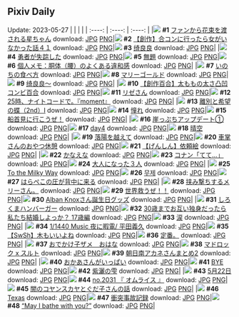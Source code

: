 ## Pixiv Daily
Update: 2023-05-27
|      |      |      |
| :----: | :----: | :----: |
|![](https://pixiv.microyu.workers.dev/c/240x480/img-master/img/2023/05/25/00/00/38/108412684_p0_master1200.jpg) **#1** [ファンから花束を渡される星ちゃん](https://www.pixiv.net/artworks/108412684) download: [JPG](https://pixiv.microyu.workers.dev/img-original/img/2023/05/25/00/00/38/108412684_p0.jpg) [PNG](https://pixiv.microyu.workers.dev/img-original/img/2023/05/25/00/00/38/108412684_p0.png)|![](https://pixiv.microyu.workers.dev/c/240x480/img-master/img/2023/05/26/00/00/13/108438871_p0_master1200.jpg) **#2** [【創作】合コンに行ったら女がいなかった話４１](https://www.pixiv.net/artworks/108438871) download: [JPG](https://pixiv.microyu.workers.dev/img-original/img/2023/05/26/00/00/13/108438871_p0.jpg) [PNG](https://pixiv.microyu.workers.dev/img-original/img/2023/05/26/00/00/13/108438871_p0.png)|![](https://pixiv.microyu.workers.dev/c/240x480/img-master/img/2023/05/25/02/46/23/108416593_p0_master1200.jpg) **#3** [绮良良](https://www.pixiv.net/artworks/108416593) download: [JPG](https://pixiv.microyu.workers.dev/img-original/img/2023/05/25/02/46/23/108416593_p0.jpg) [PNG](https://pixiv.microyu.workers.dev/img-original/img/2023/05/25/02/46/23/108416593_p0.png)|
|![](https://pixiv.microyu.workers.dev/c/240x480/img-master/img/2023/05/25/12/27/57/108423207_p0_master1200.jpg) **#4** [勇者が失踪した](https://www.pixiv.net/artworks/108423207) download: [JPG](https://pixiv.microyu.workers.dev/img-original/img/2023/05/25/12/27/57/108423207_p0.jpg) [PNG](https://pixiv.microyu.workers.dev/img-original/img/2023/05/25/12/27/57/108423207_p0.png)|![](https://pixiv.microyu.workers.dev/c/240x480/img-master/img/2023/05/25/12/45/26/108423452_p0_master1200.jpg) **#5** [無題](https://www.pixiv.net/artworks/108423452) download: [JPG](https://pixiv.microyu.workers.dev/img-original/img/2023/05/25/12/45/26/108423452_p0.jpg) [PNG](https://pixiv.microyu.workers.dev/img-original/img/2023/05/25/12/45/26/108423452_p0.png)|![](https://pixiv.microyu.workers.dev/c/240x480/img-master/img/2023/05/25/07/00/07/108419162_p0_master1200.jpg) **#6** [個人メモ：胴体（腰）のよくある違和感](https://www.pixiv.net/artworks/108419162) download: [JPG](https://pixiv.microyu.workers.dev/img-original/img/2023/05/25/07/00/07/108419162_p0.jpg) [PNG](https://pixiv.microyu.workers.dev/img-original/img/2023/05/25/07/00/07/108419162_p0.png)|
|![](https://pixiv.microyu.workers.dev/c/240x480/img-master/img/2023/05/26/00/00/24/108438901_p0_master1200.jpg) **#7** [いのちの食べ方](https://www.pixiv.net/artworks/108438901) download: [JPG](https://pixiv.microyu.workers.dev/img-original/img/2023/05/26/00/00/24/108438901_p0.jpg) [PNG](https://pixiv.microyu.workers.dev/img-original/img/2023/05/26/00/00/24/108438901_p0.png)|![](https://pixiv.microyu.workers.dev/c/240x480/img-master/img/2023/05/25/00/00/09/108412588_p0_master1200.jpg) **#8** [マリーゴールド](https://www.pixiv.net/artworks/108412588) download: [JPG](https://pixiv.microyu.workers.dev/img-original/img/2023/05/25/00/00/09/108412588_p0.jpg) [PNG](https://pixiv.microyu.workers.dev/img-original/img/2023/05/25/00/00/09/108412588_p0.png)|![](https://pixiv.microyu.workers.dev/c/240x480/img-master/img/2023/05/25/01/37/10/108415394_p0_master1200.jpg) **#9** [绮良良～](https://www.pixiv.net/artworks/108415394) download: [JPG](https://pixiv.microyu.workers.dev/img-original/img/2023/05/25/01/37/10/108415394_p0.jpg) [PNG](https://pixiv.microyu.workers.dev/img-original/img/2023/05/25/01/37/10/108415394_p0.png)|
|![](https://pixiv.microyu.workers.dev/c/240x480/img-master/img/2023/05/25/18/02/24/108428531_p0_master1200.jpg) **#10** [【創作百合】太ももの太さ凸凹コンビ百合](https://www.pixiv.net/artworks/108428531) download: [JPG](https://pixiv.microyu.workers.dev/img-original/img/2023/05/25/18/02/24/108428531_p0.jpg) [PNG](https://pixiv.microyu.workers.dev/img-original/img/2023/05/25/18/02/24/108428531_p0.png)|![](https://pixiv.microyu.workers.dev/c/240x480/img-master/img/2023/05/26/00/00/24/108438902_p0_master1200.jpg) **#11** [リゼさん](https://www.pixiv.net/artworks/108438902) download: [JPG](https://pixiv.microyu.workers.dev/img-original/img/2023/05/26/00/00/24/108438902_p0.jpg) [PNG](https://pixiv.microyu.workers.dev/img-original/img/2023/05/26/00/00/24/108438902_p0.png)|![](https://pixiv.microyu.workers.dev/c/240x480/img-master/img/2023/05/25/00/00/40/108412689_p0_master1200.jpg) **#12** [25時、ナイトコードで。『moment』](https://www.pixiv.net/artworks/108412689) download: [JPG](https://pixiv.microyu.workers.dev/img-original/img/2023/05/25/00/00/40/108412689_p0.jpg) [PNG](https://pixiv.microyu.workers.dev/img-original/img/2023/05/25/00/00/40/108412689_p0.png)|
|![](https://pixiv.microyu.workers.dev/c/240x480/img-master/img/2023/05/26/00/00/47/108438970_p0_master1200.jpg) **#13** [離別と希望の蝶（2nd）Ⅰ](https://www.pixiv.net/artworks/108438970) download: [JPG](https://pixiv.microyu.workers.dev/img-original/img/2023/05/26/00/00/47/108438970_p0.jpg) [PNG](https://pixiv.microyu.workers.dev/img-original/img/2023/05/26/00/00/47/108438970_p0.png)|![](https://pixiv.microyu.workers.dev/c/240x480/img-master/img/2023/05/25/16/53/36/108427116_p0_master1200.jpg) **#14** [憧れ](https://www.pixiv.net/artworks/108427116) download: [JPG](https://pixiv.microyu.workers.dev/img-original/img/2023/05/25/16/53/36/108427116_p0.jpg) [PNG](https://pixiv.microyu.workers.dev/img-original/img/2023/05/25/16/53/36/108427116_p0.png)|![](https://pixiv.microyu.workers.dev/c/240x480/img-master/img/2023/05/26/07/30/01/108445711_p0_master1200.jpg) **#15** [船首見に行こうぜ！](https://www.pixiv.net/artworks/108445711) download: [JPG](https://pixiv.microyu.workers.dev/img-original/img/2023/05/26/07/30/01/108445711_p0.jpg) [PNG](https://pixiv.microyu.workers.dev/img-original/img/2023/05/26/07/30/01/108445711_p0.png)|
|![](https://pixiv.microyu.workers.dev/c/240x480/img-master/img/2023/05/26/18/00/33/108454900_p0_master1200.jpg) **#16** [崖っぷちアップデート①](https://www.pixiv.net/artworks/108454900) download: [JPG](https://pixiv.microyu.workers.dev/img-original/img/2023/05/26/18/00/33/108454900_p0.jpg) [PNG](https://pixiv.microyu.workers.dev/img-original/img/2023/05/26/18/00/33/108454900_p0.png)|![](https://pixiv.microyu.workers.dev/c/240x480/img-master/img/2023/05/25/07/52/47/108419749_p0_master1200.jpg) **#17** [day4](https://www.pixiv.net/artworks/108419749) download: [JPG](https://pixiv.microyu.workers.dev/img-original/img/2023/05/25/07/52/47/108419749_p0.jpg) [PNG](https://pixiv.microyu.workers.dev/img-original/img/2023/05/25/07/52/47/108419749_p0.png)|![](https://pixiv.microyu.workers.dev/c/240x480/img-master/img/2023/05/25/18/29/37/108429121_p0_master1200.jpg) **#18** [晴空](https://www.pixiv.net/artworks/108429121) download: [JPG](https://pixiv.microyu.workers.dev/img-original/img/2023/05/25/18/29/37/108429121_p0.jpg) [PNG](https://pixiv.microyu.workers.dev/img-original/img/2023/05/25/18/29/37/108429121_p0.png)|
|![](https://pixiv.microyu.workers.dev/c/240x480/img-master/img/2023/05/26/17/53/17/108454656_p0_master1200.jpg) **#19** [落陽を越えて](https://www.pixiv.net/artworks/108454656) download: [JPG](https://pixiv.microyu.workers.dev/img-original/img/2023/05/26/17/53/17/108454656_p0.jpg) [PNG](https://pixiv.microyu.workers.dev/img-original/img/2023/05/26/17/53/17/108454656_p0.png)|![](https://pixiv.microyu.workers.dev/c/240x480/img-master/img/2023/05/25/00/01/06/108412739_p0_master1200.jpg) **#20** [車掌さんのおやつ休憩](https://www.pixiv.net/artworks/108412739) download: [JPG](https://pixiv.microyu.workers.dev/img-original/img/2023/05/25/00/01/06/108412739_p0.jpg) [PNG](https://pixiv.microyu.workers.dev/img-original/img/2023/05/25/00/01/06/108412739_p0.png)|![](https://pixiv.microyu.workers.dev/c/240x480/img-master/img/2023/05/26/10/27/28/108447715_p0_master1200.jpg) **#21** [【げんしん】依頼絵](https://www.pixiv.net/artworks/108447715) download: [JPG](https://pixiv.microyu.workers.dev/img-original/img/2023/05/26/10/27/28/108447715_p0.jpg) [PNG](https://pixiv.microyu.workers.dev/img-original/img/2023/05/26/10/27/28/108447715_p0.png)|
|![](https://pixiv.microyu.workers.dev/c/240x480/img-master/img/2023/05/25/07/38/37/108419597_p0_master1200.jpg) **#22** [かなえな](https://www.pixiv.net/artworks/108419597) download: [JPG](https://pixiv.microyu.workers.dev/img-original/img/2023/05/25/07/38/37/108419597_p0.jpg) [PNG](https://pixiv.microyu.workers.dev/img-original/img/2023/05/25/07/38/37/108419597_p0.png)|![](https://pixiv.microyu.workers.dev/c/240x480/img-master/img/2023/05/25/14/20/53/108424863_p0_master1200.jpg) **#23** [コナン「てて…」](https://www.pixiv.net/artworks/108424863) download: [JPG](https://pixiv.microyu.workers.dev/img-original/img/2023/05/25/14/20/53/108424863_p0.jpg) [PNG](https://pixiv.microyu.workers.dev/img-original/img/2023/05/25/14/20/53/108424863_p0.png)|![](https://pixiv.microyu.workers.dev/c/240x480/img-master/img/2023/05/26/17/29/50/108454182_p0_master1200.jpg) **#24** [大人になった３人](https://www.pixiv.net/artworks/108454182) download: [JPG](https://pixiv.microyu.workers.dev/img-original/img/2023/05/26/17/29/50/108454182_p0.jpg) [PNG](https://pixiv.microyu.workers.dev/img-original/img/2023/05/26/17/29/50/108454182_p0.png)|
|![](https://pixiv.microyu.workers.dev/c/240x480/img-master/img/2023/05/25/10/53/23/108421745_p0_master1200.jpg) **#25** [To the Milky Way](https://www.pixiv.net/artworks/108421745) download: [JPG](https://pixiv.microyu.workers.dev/img-original/img/2023/05/25/10/53/23/108421745_p0.jpg) [PNG](https://pixiv.microyu.workers.dev/img-original/img/2023/05/25/10/53/23/108421745_p0.png)|![](https://pixiv.microyu.workers.dev/c/240x480/img-master/img/2023/05/25/00/07/17/108413020_p0_master1200.jpg) **#26** [무제](https://www.pixiv.net/artworks/108413020) download: [JPG](https://pixiv.microyu.workers.dev/img-original/img/2023/05/25/00/07/17/108413020_p0.jpg) [PNG](https://pixiv.microyu.workers.dev/img-original/img/2023/05/25/00/07/17/108413020_p0.png)|![](https://pixiv.microyu.workers.dev/c/240x480/img-master/img/2023/05/26/00/00/36/108438942_p0_master1200.jpg) **#27** [はらぺこの圧が背中に来る](https://www.pixiv.net/artworks/108438942) download: [JPG](https://pixiv.microyu.workers.dev/img-original/img/2023/05/26/00/00/36/108438942_p0.jpg) [PNG](https://pixiv.microyu.workers.dev/img-original/img/2023/05/26/00/00/36/108438942_p0.png)|
|![](https://pixiv.microyu.workers.dev/c/240x480/img-master/img/2023/05/25/18/53/08/108426089_p0_master1200.jpg) **#28** [挟み撃ちするメリーさん。](https://www.pixiv.net/artworks/108426089) download: [JPG](https://pixiv.microyu.workers.dev/img-original/img/2023/05/25/18/53/08/108426089_p0.jpg) [PNG](https://pixiv.microyu.workers.dev/img-original/img/2023/05/25/18/53/08/108426089_p0.png)|![](https://pixiv.microyu.workers.dev/c/240x480/img-master/img/2023/05/25/10/30/31/108421566_p0_master1200.jpg) **#29** [世界救うぜ！！](https://www.pixiv.net/artworks/108421566) download: [JPG](https://pixiv.microyu.workers.dev/img-original/img/2023/05/25/10/30/31/108421566_p0.jpg) [PNG](https://pixiv.microyu.workers.dev/img-original/img/2023/05/25/10/30/31/108421566_p0.png)|![](https://pixiv.microyu.workers.dev/c/240x480/img-master/img/2023/05/26/22/49/28/108463270_p0_master1200.jpg) **#30** [Alban Knoxさん誕生日グッズ](https://www.pixiv.net/artworks/108463270) download: [JPG](https://pixiv.microyu.workers.dev/img-original/img/2023/05/26/22/49/28/108463270_p0.jpg) [PNG](https://pixiv.microyu.workers.dev/img-original/img/2023/05/26/22/49/28/108463270_p0.png)|
|![](https://pixiv.microyu.workers.dev/c/240x480/img-master/img/2023/05/26/23/13/18/108464037_p0_master1200.jpg) **#31** [しろくまハンバーガー](https://www.pixiv.net/artworks/108464037) download: [JPG](https://pixiv.microyu.workers.dev/img-original/img/2023/05/26/23/13/18/108464037_p0.jpg) [PNG](https://pixiv.microyu.workers.dev/img-original/img/2023/05/26/23/13/18/108464037_p0.png)|![](https://pixiv.microyu.workers.dev/c/240x480/img-master/img/2023/05/25/00/01/58/108412811_p0_master1200.jpg) **#32** [30歳までお互い独身だったら私たち結婚しよっか？ 17歳編](https://www.pixiv.net/artworks/108412811) download: [JPG](https://pixiv.microyu.workers.dev/img-original/img/2023/05/25/00/01/58/108412811_p0.jpg) [PNG](https://pixiv.microyu.workers.dev/img-original/img/2023/05/25/00/01/58/108412811_p0.png)|![](https://pixiv.microyu.workers.dev/c/240x480/img-master/img/2023/05/25/00/17/37/108413356_p0_master1200.jpg) **#33** [涙](https://www.pixiv.net/artworks/108413356) download: [JPG](https://pixiv.microyu.workers.dev/img-original/img/2023/05/25/00/17/37/108413356_p0.jpg) [PNG](https://pixiv.microyu.workers.dev/img-original/img/2023/05/25/00/17/37/108413356_p0.png)|
|![](https://pixiv.microyu.workers.dev/c/240x480/img-master/img/2023/05/26/11/45/04/108448698_p0_master1200.jpg) **#34** [1/1440 Music 夜に暇電/ 平田義久](https://www.pixiv.net/artworks/108448698) download: [JPG](https://pixiv.microyu.workers.dev/img-original/img/2023/05/26/11/45/04/108448698_p0.jpg) [PNG](https://pixiv.microyu.workers.dev/img-original/img/2023/05/26/11/45/04/108448698_p0.png)|![](https://pixiv.microyu.workers.dev/c/240x480/img-master/img/2023/05/26/07/10/43/108445489_p0_master1200.jpg) **#35** [【SwSh】木もいいよね](https://www.pixiv.net/artworks/108445489) download: [JPG](https://pixiv.microyu.workers.dev/img-original/img/2023/05/26/07/10/43/108445489_p0.jpg) [PNG](https://pixiv.microyu.workers.dev/img-original/img/2023/05/26/07/10/43/108445489_p0.png)|![](https://pixiv.microyu.workers.dev/c/240x480/img-master/img/2023/05/26/10/51/34/108447216_p0_master1200.jpg) **#36** [定番。](https://www.pixiv.net/artworks/108447216) download: [JPG](https://pixiv.microyu.workers.dev/img-original/img/2023/05/26/10/51/34/108447216_p0.jpg) [PNG](https://pixiv.microyu.workers.dev/img-original/img/2023/05/26/10/51/34/108447216_p0.png)|
|![](https://pixiv.microyu.workers.dev/c/240x480/img-master/img/2023/05/26/00/09/35/108439410_p0_master1200.jpg) **#37** [おでかけ子ザメ　おはな](https://www.pixiv.net/artworks/108439410) download: [JPG](https://pixiv.microyu.workers.dev/img-original/img/2023/05/26/00/09/35/108439410_p0.jpg) [PNG](https://pixiv.microyu.workers.dev/img-original/img/2023/05/26/00/09/35/108439410_p0.png)|![](https://pixiv.microyu.workers.dev/c/240x480/img-master/img/2023/05/25/18/00/10/108428409_p0_master1200.jpg) **#38** [マドロック x スルト](https://www.pixiv.net/artworks/108428409) download: [JPG](https://pixiv.microyu.workers.dev/img-original/img/2023/05/25/18/00/10/108428409_p0.jpg) [PNG](https://pixiv.microyu.workers.dev/img-original/img/2023/05/25/18/00/10/108428409_p0.png)|![](https://pixiv.microyu.workers.dev/c/240x480/img-master/img/2023/05/25/21/38/30/108434276_p0_master1200.jpg) **#39** [朝日南アカネさんまとめ2](https://www.pixiv.net/artworks/108434276) download: [JPG](https://pixiv.microyu.workers.dev/img-original/img/2023/05/25/21/38/30/108434276_p0.jpg) [PNG](https://pixiv.microyu.workers.dev/img-original/img/2023/05/25/21/38/30/108434276_p0.png)|
|![](https://pixiv.microyu.workers.dev/c/240x480/img-master/img/2023/05/26/00/18/54/108439689_p0_master1200.jpg) **#40** [おかあさんがいっぱい](https://www.pixiv.net/artworks/108439689) download: [JPG](https://pixiv.microyu.workers.dev/img-original/img/2023/05/26/00/18/54/108439689_p0.jpg) [PNG](https://pixiv.microyu.workers.dev/img-original/img/2023/05/26/00/18/54/108439689_p0.png)|![](https://pixiv.microyu.workers.dev/c/240x480/img-master/img/2023/05/25/22/41/58/108436320_p0_master1200.jpg) **#41** [BYE](https://www.pixiv.net/artworks/108436320) download: [JPG](https://pixiv.microyu.workers.dev/img-original/img/2023/05/25/22/41/58/108436320_p0.jpg) [PNG](https://pixiv.microyu.workers.dev/img-original/img/2023/05/25/22/41/58/108436320_p0.png)|![](https://pixiv.microyu.workers.dev/c/240x480/img-master/img/2023/05/26/00/00/51/108438984_p0_master1200.jpg) **#42** [紫灑の雫](https://www.pixiv.net/artworks/108438984) download: [JPG](https://pixiv.microyu.workers.dev/img-original/img/2023/05/26/00/00/51/108438984_p0.jpg) [PNG](https://pixiv.microyu.workers.dev/img-original/img/2023/05/26/00/00/51/108438984_p0.png)|
|![](https://pixiv.microyu.workers.dev/c/240x480/img-master/img/2023/05/26/12/44/09/108449679_p0_master1200.jpg) **#43** [5月22日](https://www.pixiv.net/artworks/108449679) download: [JPG](https://pixiv.microyu.workers.dev/img-original/img/2023/05/26/12/44/09/108449679_p0.jpg) [PNG](https://pixiv.microyu.workers.dev/img-original/img/2023/05/26/12/44/09/108449679_p0.png)|![](https://pixiv.microyu.workers.dev/c/240x480/img-master/img/2023/05/25/12/11/33/108422937_p0_master1200.jpg) **#44** [no.2031 『 オムライス 』](https://www.pixiv.net/artworks/108422937) download: [JPG](https://pixiv.microyu.workers.dev/img-original/img/2023/05/25/12/11/33/108422937_p0.jpg) [PNG](https://pixiv.microyu.workers.dev/img-original/img/2023/05/25/12/11/33/108422937_p0.png)|![](https://pixiv.microyu.workers.dev/c/240x480/img-master/img/2023/05/25/00/02/02/108412818_p0_master1200.jpg) **#45** [闇のコヤンスカヤとぐだ子さんの話](https://www.pixiv.net/artworks/108412818) download: [JPG](https://pixiv.microyu.workers.dev/img-original/img/2023/05/25/00/02/02/108412818_p0.jpg) [PNG](https://pixiv.microyu.workers.dev/img-original/img/2023/05/25/00/02/02/108412818_p0.png)|
|![](https://pixiv.microyu.workers.dev/c/240x480/img-master/img/2023/05/25/20/47/26/108432681_p0_master1200.jpg) **#46** [Texas](https://www.pixiv.net/artworks/108432681) download: [JPG](https://pixiv.microyu.workers.dev/img-original/img/2023/05/25/20/47/26/108432681_p0.jpg) [PNG](https://pixiv.microyu.workers.dev/img-original/img/2023/05/25/20/47/26/108432681_p0.png)|![](https://pixiv.microyu.workers.dev/c/240x480/img-master/img/2023/05/26/07/11/25/108445498_p0_master1200.jpg) **#47** [衝突事故記録](https://www.pixiv.net/artworks/108445498) download: [JPG](https://pixiv.microyu.workers.dev/img-original/img/2023/05/26/07/11/25/108445498_p0.jpg) [PNG](https://pixiv.microyu.workers.dev/img-original/img/2023/05/26/07/11/25/108445498_p0.png)|![](https://pixiv.microyu.workers.dev/c/240x480/img-master/img/2023/05/25/20/02/56/108431488_p0_master1200.jpg) **#48** [“May I bathe with you?”](https://www.pixiv.net/artworks/108431488) download: [JPG](https://pixiv.microyu.workers.dev/img-original/img/2023/05/25/20/02/56/108431488_p0.jpg) [PNG](https://pixiv.microyu.workers.dev/img-original/img/2023/05/25/20/02/56/108431488_p0.png)|

